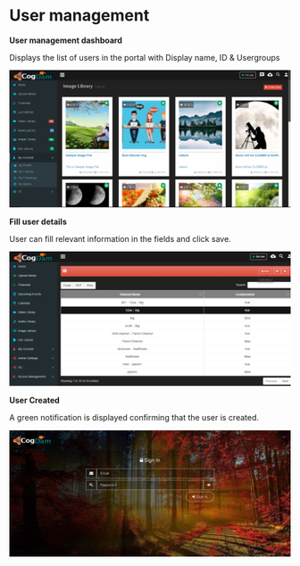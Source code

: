 # User management

**User management dashboard**

Displays the list of users in the portal with Display name, ID & Usergroups

![](../../.gitbook/assets/image%20%2894%29.png)

**Fill user details**

User can fill relevant information in the fields and click save.

![](../../.gitbook/assets/image%20%2820%29.png)

**User Created**

A green notification is displayed confirming that the user is created.

![](../../.gitbook/assets/image%20%2893%29.png)

